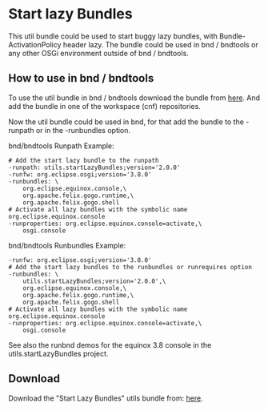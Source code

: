 # Start lazy Bundles

This util bundle could be used to start buggy lazy bundles, with Bundle-ActivationPolicy header lazy. 
The bundle could be used in bnd / bndtools or any other OSGi environment outside of bnd / bndtools. 

## How to use in bnd / bndtools

To use the util bundle in bnd / bndtools download the bundle from [here](https://github.com/tux2323/Start-lazy-Bundles/blob/bndtools-v2.0.0/cnf/releaserepo/utils.startLazyBundles/utils.startLazyBundles-2.0.0.jar?raw=true). 
And add the bundle in one of the workspace (cnf) repositories.

Now the util bundle could be used in bnd, for that add the bundle to the -runpath or in the -runbundles option.

bnd/bndtools Runpath Example:

	# Add the start lazy bundle to the runpath
	-runpath: utils.startLazyBundles;version='2.0.0'
	-runfw: org.eclipse.osgi;version='3.8.0'
	-runbundles: \
		org.eclipse.equinox.console,\
		org.apache.felix.gogo.runtime,\
		org.apache.felix.gogo.shell
	# Activate all lazy bundles with the symbolic name org.eclipse.equinox.console
	-runproperties: org.eclipse.equinox.console=activate,\
		osgi.console

bnd/bndtools Runbundles Example:

	-runfw: org.eclipse.osgi;version='3.8.0'
	# Add the start lazy bundles to the runbundles or runrequires option
	-runbundles: \
		utils.startLazyBundles;version='2.0.0',\
		org.eclipse.equinox.console,\
		org.apache.felix.gogo.runtime,\
		org.apache.felix.gogo.shell
	# Activate all lazy bundles with the symbolic name org.eclipse.equinox.console
	-runproperties: org.eclipse.equinox.console=activate,\
		osgi.console
		
See also the runbnd demos for the equinox 3.8 console in the utils.startLazyBundles project.

## Download 

Download the "Start Lazy Bundles" utils bundle from: [here](https://github.com/tux2323/Start-lazy-Bundles/blob/bndtools-v2.0.0/cnf/releaserepo/utils.startLazyBundles/utils.startLazyBundles-2.0.0.jar?raw=true). 